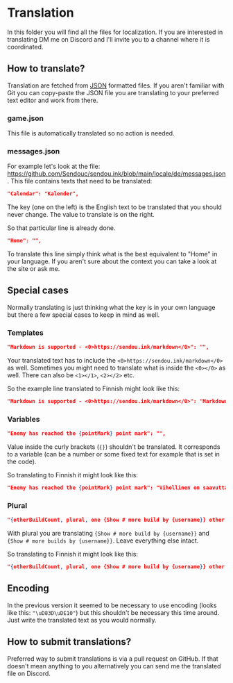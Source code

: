 # Translation

In this folder you will find all the files for localization. If you are interested in translating DM me on Discord and I'll invite you to a channel where it is coordinated.

## How to translate?

Translation are fetched from [JSON](https://en.wikipedia.org/wiki/JSON) formatted files. If you aren't familiar with Git you can copy-paste the JSON file you are translating to your preferred text editor and work from there.

### game.json

This file is automatically translated so no action is needed.

### messages.json

For example let's look at the file: https://github.com/Sendouc/sendou.ink/blob/main/locale/de/messages.json. This file contains texts that need to be translated:

```json
"Calendar": "Kalender",
```

The key (one on the left) is the English text to be translated that you should never change. The value to translate is on the right.

So that particular line is already done.

```json
"Home": "",
```

To translate this line simply think what is the best equivalent to "Home" in your language. If you aren't sure about the context you can take a look at the site or ask me.

## Special cases

Normally translating is just thinking what the key is in your own language but there a few special cases to keep in mind as well.

### Templates

```json
"Markdown is supported - <0>https://sendou.ink/markdown</0>": "",
```

Your translated text has to include the `<0>https://sendou.ink/markdown</0>` as well. Sometimes you might need to translate what is inside the `<0></0>` as well. There can also be `<1></1>`, `<2></2>` etc.

So the example line translated to Finnish might look like this:

```json
"Markdown is supported - <0>https://sendou.ink/markdown</0>": "Markdown-kieltä tuetaan - <0>https://sendou.ink/markdown</0>",
```

### Variables

```json
"Enemy has reached the {pointMark} point mark": "",
```

Value inside the curly brackets (`{}`) shouldn't be translated. It corresponds to a variable (can be a number or some fixed text for example that is set in the code).

So translating to Finnish it might look like this:

```json
"Enemy has reached the {pointMark} point mark": "Vihollinen on saavuttanut {pointMark} pisteen merkin",
```

### Plural

```json
"{otherBuildCount, plural, one {Show # more build by {username}} other {Show # more builds by {username}}}": "",
```

With plural you are translating `{Show # more build by {username}}` and `{Show # more builds by {username}}`. Leave everything else intact.

So translating to Finnish it might look like this:

```json
"{otherBuildCount, plural, one {Show # more build by {username}} other {Show # more builds by {username}}}": "{otherBuildCount, plural, one {Näytä # 1 asu käyttäjältä {username} lisää} other {Näytä # asua käyttäjältä {username} lisää}}}",
```

## Encoding

In the previous version it seemed to be necessary to use encoding (looks like this: `"\uD83D\uDE10"`) but this shouldn't be necessary this time around. Just write the translated text as you would normally.

## How to submit translations?

Preferred way to submit translations is via a pull request on GitHub. If that doesn't mean anything to you alternatively you can send me the translated file on Discord.
